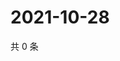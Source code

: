 # 2021-10-28

共 0 条

<!-- BEGIN WEIBO -->
<!-- 最后更新时间 Thu Oct 28 2021 20:13:29 GMT+0800 (China Standard Time) -->

<!-- END WEIBO -->
